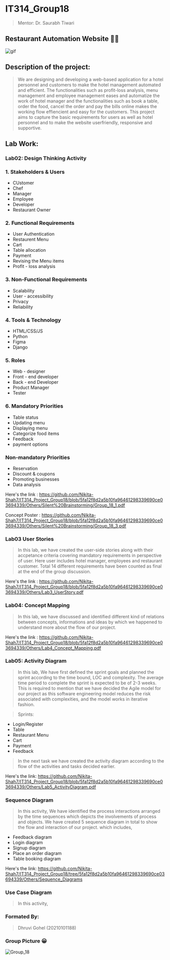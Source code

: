 # IT314_Group18
> Mentor: Dr. Saurabh Tiwari

##  Restaurant Automation Website 👨‍🍳
![gif](https://media.giphy.com/media/13LlAxmDwAkopO/giphy.gif)

## Description of the project:
> We are designing and developing a web-based application for a hotel personnel and customers to make the hotel management automated and efficient. The functionalities such as profit-loss analysis, menu management and employee management eases and automatize the work of hotel manager and the functionalities such as book a table, order the food, cancel the order and pay the bills online makes the working flow effiencient and easy for the customers. This project aims to capture the basic requirements for users as well as hotel personnel and to make the website userfriendly, responsive and supportive. 

## Lab Work:

### Lab02: Design Thinking Activity

### 1. Stakeholders & Users
* CUstomer
* Chef
* Manager
* Employee
* Developer
* Restaurant Owner

 ### 2. Functional Requirements
 * User Authentication
 * Restaurent Menu
 * Cart
 * Table allocation
 * Payment
 * Revising the Menu items
 * Profit - loss analysis

 ### 3. Non-Functional Requirements
 * Scalability
 * User - accessibility
 * Privacy
 * Reliability

### 4. Tools & Technology
* HTML/CSS/JS
* Python
* Figma
* Django

### 5. Roles
* Web - designer
* Front - end developer
* Back - end Developer
* Product Manager
* Tester

### 6. Mandatory Priorities
* Table status
* Updating menu
* Displaying menu
* Categorize food items
* Feedback
* payment options

### Non-mandatory Priorities
* Reservation
* Discount & coupons
* Promoting businesses
* Data analysis

Here's the link : https://github.com/Nikita-Shah7/IT314_Project_Group18/blob/5fa12f8d2a5b10fa96461298339690ce03694339/Others/Silent%20Brainstorming/Group_18_1.pdf

Concept Poster : https://github.com/Nikita-Shah7/IT314_Project_Group18/blob/5fa12f8d2a5b10fa96461298339690ce03694339/Others/Silent%20Brainstorming/Group_18_3.pdf

### Lab03 User Stories 
> In this lab, we have created the user-side stories along with their accpetance criteria covering mandatory requirements in perspective of user. Here user includes hotel manager, employees and restaurant customer. Total 14 different requirements have been counted as final at the end of the group discussion.

Here's the link : https://github.com/Nikita-Shah7/IT314_Project_Group18/blob/5fa12f8d2a5b10fa96461298339690ce03694339/Others/Lab3_UserStory.pdf

### Lab04: Concept Mapping 
> In this lab, we have discussed and identified different kind of relations between concepts, informations and ideas by which we happened to understand more about the flow of our project.

Here's the link : https://github.com/Nikita-Shah7/IT314_Project_Group18/blob/5fa12f8d2a5b10fa96461298339690ce03694339/Others/Lab4_Concept_Mapping.pdf

### Lab05: Activity Diagram
> In this lab, We have first defined the sprint goals and planned the sprint according to the time bound, LOC and complexity. The average time period to complete the sprint is expected to be of 2-3 weeks. This is required to mention that we have decided the Agile model for our project as this software engineering model reduces the risk associated with complexities, and the model works in iterative fashion.

> Sprints:
* Login/Register
* Table
* Restaurant Menu
* Cart
* Payment
* Feedback

> In the next task we have created the activity diagram according to the flow of the activities and tasks decided earlier.

Here's the link: https://github.com/Nikita-Shah7/IT314_Project_Group18/blob/5fa12f8d2a5b10fa96461298339690ce03694339/Others/Lab5_ActivityDiagram.pdf

### Sequence Diagram
> In this activity, We have identified the process interactions arranged by the time sequences which depicts the involvements of process and objects.
> We have created 5 sequence diagram in total to show the flow and interaction of our project.
> which includes,
* Feedback diagram
* Login diagram
* Signup diagram
* Place an order diagram
* Table booking diagram

Here's the link: https://github.com/Nikita-Shah7/IT314_Project_Group18/tree/5fa12f8d2a5b10fa96461298339690ce03694339/Others/Sequence_Diagrams

### Use Case Diagram
> In this activity, 


### Formated By:
> Dhruvi Gohel (20210101188)


### Group Picture 😀
![Group_18](https://github.com/Nikita-Shah7/IT314_Project_Group18/assets/97607646/1c642c8c-e894-4206-9940-a276967610d6)


